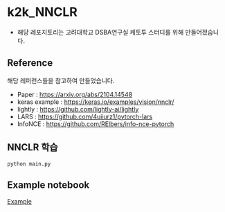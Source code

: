 # k2k_NNCLR
- 해당 레포지토리는 고려대학교 DSBA연구실 케토투 스터디를 위해 만들어졌습니다. 

## Reference 
해당 레퍼런스들을 참고하여 만들었습니다. 
- Paper : https://arxiv.org/abs/2104.14548
- keras example : https://keras.io/examples/vision/nnclr/
- lightly : https://github.com/lightly-ai/lightly
- LARS : https://github.com/4uiiurz1/pytorch-lars
- InfoNCE : https://github.com/RElbers/info-nce-pytorch

## NNCLR 학습 
    python main.py 
   
## Example notebook 
[Example](https://github.com/crimama/k2k_NNCLR/blob/main/Example.ipynb)
